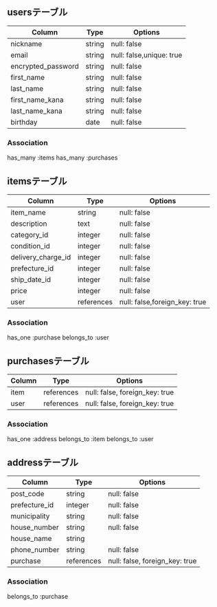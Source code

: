 ## usersテーブル

|Column             |Type   |Options                  |
|-------------------|-------|-------------------------|
|nickname           |string |null: false              |
|email              |string |null: false,unique: true |
|encrypted_password |string |null: false              |
|first_name         |string |null: false              |
|last_name          |string |null: false              |
|first_name_kana    |string |null: false              |
|last_name_kana     |string |null: false              |
|birthday           |date   |null: false              |

### Association
has_many :items
has_many :purchases


## itemsテーブル

|Column             |Type       |Options                        |
|-------------------|-----------|-------------------------------|
|item_name          |string     |null: false                    |
|description        |text       |null: false                    |
|category_id        |integer    |null: false                    |
|condition_id       |integer    |null: false                    |
|delivery_charge_id |integer    |null: false                    |
|prefecture_id      |integer    |null: false                    |
|ship_date_id       |integer    |null: false                    |
|price              |integer    |null: false                    |
|user               |references |null: false,foreign_key: true  |

### Association
has_one :purchase
belongs_to :user


## purchasesテーブル

|Column |Type       |Options                        |
|-------|-----------|-------------------------------|
|item   |references |null: false, foreign_key: true |
|user   |references |null: false, foreign_key: true |

### Association
has_one :address
belongs_to :item
belongs_to :user


## addressテーブル

|Column           |Type       |Options                        |
|-----------------|-----------|-------------------------------|
|post_code        |string     |null: false                    |
|prefecture_id    |integer    |null: false                    |
|municipality     |string     |null: false                    |
|house_number     |string     |null: false                    |
|house_name       |string     |                               |
|phone_number     |string     |null: false                    |
|purchase         |references |null: false, foreign_key: true |

### Association
belongs_to :purchase